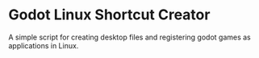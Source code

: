 # Godot Linux Shortcut Creator
 A simple script for creating desktop files and registering godot games as applications in Linux.
